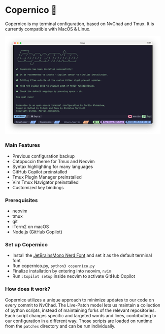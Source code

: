# Copernico 🤔
Copernico is my terminal configuration, based on NvChad and Tmux.
It is currently compatible with MacOS & Linux.

![](images/terminal.png)

### Main Features
* Previous configuration backup
* Catppuccin theme for Tmux and Neovim
* Syntax highlighting for many languages
* GitHub Copilot preinstalled
* Tmux Plugin Manager preinstalled
* Vim Tmux Navigator preinstalled
* Customized key bindings

### Prerequisites
* neovim
* tmux
* git
* iTerm2 on macOS
* Node.js (GitHub Copilot)

### Set up Copernico
* Install the [JetBrainsMono Nerd Font](https://github.com/ryanoasis/nerd-fonts/releases/download/v3.0.2/JetBrainsMono.zip) and set it as the default terminal font
* Run copernico.py, `python3 copernico.py`
* Finalize installation by entering into neovim, `nvim`
* Run `:Copilot setup` inside neovim to activate GitHub Copilot

### How does it work?
Copernico utilizes a unique approach to minimize updates to our code on every commit
to NvChad. The Live-Patch model lets us maintain a collection of python scripts, instead
of maintaining forks of the relevant repositories. Each script changes specific and targeted
words and lines, contributing to our configuration in a different way. Those scripts are loaded
on runtime from the `patches` directory and can be run individually.
